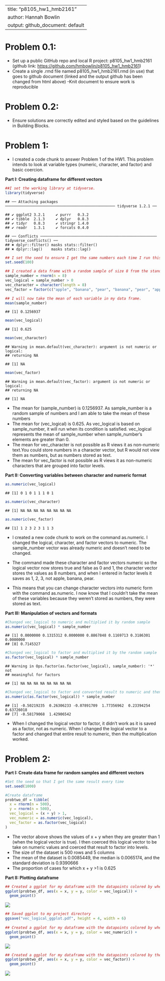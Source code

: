 
|                                   |
| :-------------------------------- |
| title: “p8105\_hw1\_hmb2161”      |
| author: Hannah Bowlin             |
| output: github\_document: default |

# Problem 0.1:

  - Set up a public GitHub repo and local R project: p8105\_hw1\_hmb2161
    (github link: <https://github.com/hmbowlin/p8105_hw1_hmb2161>)
  - Create a single .rmd file named p8105\_hw1\_hmb2161.rmd (in use)
    that goes to github document (linked and the output github has been
    changed from html above) -Knit document to ensure work is
    reproducible

# Problem 0.2:

  - Ensure solutions are correctly edited and styled based on the
    guidelines in Building Blocks.

# Problem 1:

  - I created a code chunk to answer Problem 1 of the HW1. This problem
    intends to look at variable types (numeric, character, and factor)
    and basic coercion.

**Part I: Creating dataframe for different vectors**

``` r
##I set the working library at tidyverse.
library(tidyverse)
```

    ## ── Attaching packages ────────────────────────────────────────────────── tidyverse 1.2.1 ──

    ## ✔ ggplot2 3.2.1     ✔ purrr   0.3.2
    ## ✔ tibble  2.1.3     ✔ dplyr   0.8.3
    ## ✔ tidyr   0.8.3     ✔ stringr 1.4.0
    ## ✔ readr   1.3.1     ✔ forcats 0.4.0

    ## ── Conflicts ───────────────────────────────────────────────────── tidyverse_conflicts() ──
    ## ✖ dplyr::filter() masks stats::filter()
    ## ✖ dplyr::lag()    masks stats::lag()

``` r
## I set the seed to ensure I get the same numbers each time I run this code.
set.seed(100)

## I created a data frame with a random sample of size 8 from the standard normal distribution, a logical vector showing if the elements in the sample are greater than zero (it will return "false" if it doesn't satisfy this condition), a character vector that is 8 elements long with three different factors apple, pear, and banana.
sample_number = rnorm(n = 8)
vec_logical = sample_number > 0
vec_character = character(length = 8)
vec_factor = factor(c("apple", "banana", "pear", "banana", "pear", "apple", "apple", "pear"))

## I will now take the mean of each variable in my data frame. 
mean(sample_number)
```

    ## [1] 0.1256937

``` r
mean(vec_logical)
```

    ## [1] 0.625

``` r
mean(vec_character)
```

    ## Warning in mean.default(vec_character): argument is not numeric or logical:
    ## returning NA

    ## [1] NA

``` r
mean(vec_factor)
```

    ## Warning in mean.default(vec_factor): argument is not numeric or logical:
    ## returning NA

    ## [1] NA

  - The mean for (sample\_number) is 0.1256937. As sample\_number is a
    random sample of numbers and I am able to take the mean of these
    numbers
  - The mean for (vec\_logical) is 0.625. As vec\_logical is based on
    sample\_number, it will run when its condition is satisfied.
    vec\_logical represents the mean of sample\_number when
    sample\_number’s elements are greater than 0.
  - The mean for vec\_character is not possible as R views it as
    non-numeric text.You could store numbers in a character vector, but
    R would not view them as numbers, but as numbers stored as text.
  - The mean for vec\_factor is not possible as R views it as
    non-numeric characters that are grouped into factor levels.

**Part II: Converting variables between character and numeric format**

``` r
as.numeric(vec_logical)
```

    ## [1] 0 1 0 1 1 1 0 1

``` r
as.numeric(vec_character)
```

    ## [1] NA NA NA NA NA NA NA NA

``` r
as.numeric(vec_factor)
```

    ## [1] 1 2 3 2 3 1 1 3

  - I created a new code chunk to work on the command as.numeric. I
    changed the logical, character, and factor vectors to numeric. The
    sample\_number vector was already numeric and doesn’t need to be
    changed.

  - The command made these character and factor vectors numeric so the
    logical vector now stores true and false as 0 and 1, the character
    vector stores the values as 8 numbers, and when I entered in factor
    levels it saves as 1, 2, 3, not apple, banana, pear.

  - This means that you can change character vectors into numeric form
    with the command as.numeric. I now know that I couldn’t take the
    mean of these variables because they weren’t stored as numbers, they
    were stored as text.

**Part III: Manipulation of vectors and formats**

``` r
#Changed vec_logical to numeric and multiplied it by random sample
as.numeric(vec_logical) * sample_number 
```

    ## [1] 0.0000000 0.1315312 0.0000000 0.8867848 0.1169713 0.3186301 0.0000000
    ## [8] 0.7145327

``` r
#Changed vec_logical to factor and multiplied it by the random sample
as.factor(vec_logical) * sample_number
```

    ## Warning in Ops.factor(as.factor(vec_logical), sample_number): '*' not
    ## meaningful for factors

    ## [1] NA NA NA NA NA NA NA NA

``` r
#Changed vec_logical to factor and converted result to numeric and then multipled it by the random sample
as.numeric(as.factor(vec_logical)) * sample_number
```

    ## [1] -0.50219235  0.26306233 -0.07891709  1.77356962  0.23394254  0.63726018
    ## [7] -0.58179068  1.42906542

  - When I changed the logical vector to factor, it didn’t work as it is
    saved as a factor, not as numeric. When I changed the logical vector
    to a factor and changed that entire result to numeric, then the
    multiplication worked.

# Problem 2:

**Part I: Create data frame for random samples and different vectors**

``` r
#Set the seed so that I get the same result every time 
set.seed(1000)

#Create dataframe 
probtwo_df = tibble(
  x = rnorm(n = 500),
  y = rnorm(n = 500),
  vec_logical = (x + y) > 1,
  vec_numeric = as.numeric(vec_logical),
  vec_factor = as.factor(vec_logical)
) 
```

  - The vector above shows the values of x + y when they are greater
    than 1 (when the logical vector is true). I then coerced this
    logical vector to be take on numeric values and coerced that result
    to factor into levels.
  - The size of the dataset is 500 rows and 5 columns
  - The mean of the dataset is 0.0085449, the median is 0.0065174, and
    the standard deviation is 0.9390666
  - The proportion of cases for which x + y \>1 is 0.625

**Part II: Plotting
dataframe**

``` r
## Created a ggplot for my dataframe with the datapoints colored by whether the logical vector is true or not. The datapoints are salmon when the vector is true and teal when the vector is false.
ggplot(probtwo_df, aes(x = x, y = y, color = vec_logical)) +
  geom_point()
```

![](knit-p8105_hw1_hmb2161_files/figure-gfm/unnamed-chunk-5-1.png)<!-- -->

``` r
## Saved ggplot to my project directory
ggsave("vec_logical_ggplot.pdf", height = 4, width = 6)
  
## Created a ggplot for my dataframe with the datapoints colored by whether the numeric vector is true. The datapoints are black when the numeric vector is 0 (when the logical vector is false) and blue when the numeric vector is 1 (when the logical vector is true). The colors correspond with the ggplot for vec_logical.
ggplot(probtwo_df, aes(x = x, y = y, color = vec_numeric)) +
  geom_point()
```

![](knit-p8105_hw1_hmb2161_files/figure-gfm/unnamed-chunk-5-2.png)<!-- -->

``` r
## Created a ggplot for my dataframe with the datapoints colored by the factor vector. The salmon color represents factor level false and the teal color represents the factor level true. This ggplot corresponds with both above ggplots as it is showing the levels of the logical vector.
ggplot(probtwo_df, aes(x = x, y = y, color = vec_factor)) +
  geom_point()
```

![](knit-p8105_hw1_hmb2161_files/figure-gfm/unnamed-chunk-5-3.png)<!-- -->
